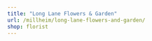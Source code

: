 ```yaml
---
title: "Long Lane Flowers & Garden"
url: /millheim/long-lane-flowers-and-garden/
shop: florist
---
```

